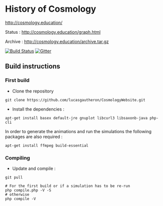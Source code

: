 # History of Cosmology

http://cosmology.education/

Status : http://cosmology.education/graph.html

Archive : http://cosmology.education/archive.tar.gz

[![Build Status](https://travis-ci.org/lucasgautheron/CosmologyWebsite.svg?branch=master)](https://travis-ci.org/lucasgautheron/CosmologyWebsite) [![Gitter](https://badges.gitter.im/Join%20Chat.svg)](https://gitter.im/lucasgautheron/CosmologyWebsite?utm_source=badge&utm_medium=badge&utm_campaign=pr-badge&utm_content=badge)

## Build instructions

### First build

 * Clone the repository
```
git clone https://github.com/lucasgautheron/CosmologyWebsite.git
```
 * Install the dependencies :
 
```
apt-get install basex default-jre gnuplot libcurl3 libsaxonb-java php-cli
```

In order to generate the animations and run the simulations the following packages are also required :
```
apt-get install ffmpeg build-essential
```

### Compiling
 * Update and compile :

```
git pull

# For the first build or if a simulation has to be re-run
php compile.php -V -S
# otherwise
php compile -V
```

